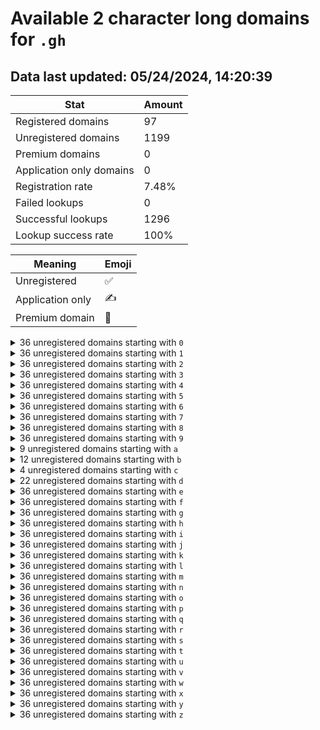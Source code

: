 # Available 2 character long domains for `.gh`

## Data last updated: 05/24/2024, 14:20:39

|Stat|Amount|
|--|--|
|Registered domains|97|
|Unregistered domains|1199|
|Premium domains|0|
|Application only domains|0|
|Registration rate|7.48%|
|Failed lookups|0|
|Successful lookups|1296|
|Lookup success rate|100%|


|Meaning|Emoji|
|--|--|
|Unregistered|:white_check_mark:|
|Application only|:writing_hand:|
|Premium domain|:gem:|

<details>
<summary>36 unregistered domains starting with <bold><code>0</code></bold></summary>

|Type|Domain|
|--|--|
|:white_check_mark:|`00.gh`|
|:white_check_mark:|`01.gh`|
|:white_check_mark:|`02.gh`|
|:white_check_mark:|`03.gh`|
|:white_check_mark:|`04.gh`|
|:white_check_mark:|`05.gh`|
|:white_check_mark:|`06.gh`|
|:white_check_mark:|`07.gh`|
|:white_check_mark:|`08.gh`|
|:white_check_mark:|`09.gh`|
|:white_check_mark:|`0a.gh`|
|:white_check_mark:|`0b.gh`|
|:white_check_mark:|`0c.gh`|
|:white_check_mark:|`0d.gh`|
|:white_check_mark:|`0e.gh`|
|:white_check_mark:|`0f.gh`|
|:white_check_mark:|`0g.gh`|
|:white_check_mark:|`0h.gh`|
|:white_check_mark:|`0i.gh`|
|:white_check_mark:|`0j.gh`|
|:white_check_mark:|`0k.gh`|
|:white_check_mark:|`0l.gh`|
|:white_check_mark:|`0m.gh`|
|:white_check_mark:|`0n.gh`|
|:white_check_mark:|`0o.gh`|
|:white_check_mark:|`0p.gh`|
|:white_check_mark:|`0q.gh`|
|:white_check_mark:|`0r.gh`|
|:white_check_mark:|`0s.gh`|
|:white_check_mark:|`0t.gh`|
|:white_check_mark:|`0u.gh`|
|:white_check_mark:|`0v.gh`|
|:white_check_mark:|`0w.gh`|
|:white_check_mark:|`0x.gh`|
|:white_check_mark:|`0y.gh`|
|:white_check_mark:|`0z.gh`|
</details>
<details>
<summary>36 unregistered domains starting with <bold><code>1</code></bold></summary>

|Type|Domain|
|--|--|
|:white_check_mark:|`10.gh`|
|:white_check_mark:|`11.gh`|
|:white_check_mark:|`12.gh`|
|:white_check_mark:|`13.gh`|
|:white_check_mark:|`14.gh`|
|:white_check_mark:|`15.gh`|
|:white_check_mark:|`16.gh`|
|:white_check_mark:|`17.gh`|
|:white_check_mark:|`18.gh`|
|:white_check_mark:|`19.gh`|
|:white_check_mark:|`1a.gh`|
|:white_check_mark:|`1b.gh`|
|:white_check_mark:|`1c.gh`|
|:white_check_mark:|`1d.gh`|
|:white_check_mark:|`1e.gh`|
|:white_check_mark:|`1f.gh`|
|:white_check_mark:|`1g.gh`|
|:white_check_mark:|`1h.gh`|
|:white_check_mark:|`1i.gh`|
|:white_check_mark:|`1j.gh`|
|:white_check_mark:|`1k.gh`|
|:white_check_mark:|`1l.gh`|
|:white_check_mark:|`1m.gh`|
|:white_check_mark:|`1n.gh`|
|:white_check_mark:|`1o.gh`|
|:white_check_mark:|`1p.gh`|
|:white_check_mark:|`1q.gh`|
|:white_check_mark:|`1r.gh`|
|:white_check_mark:|`1s.gh`|
|:white_check_mark:|`1t.gh`|
|:white_check_mark:|`1u.gh`|
|:white_check_mark:|`1v.gh`|
|:white_check_mark:|`1w.gh`|
|:white_check_mark:|`1x.gh`|
|:white_check_mark:|`1y.gh`|
|:white_check_mark:|`1z.gh`|
</details>
<details>
<summary>36 unregistered domains starting with <bold><code>2</code></bold></summary>

|Type|Domain|
|--|--|
|:white_check_mark:|`20.gh`|
|:white_check_mark:|`21.gh`|
|:white_check_mark:|`22.gh`|
|:white_check_mark:|`23.gh`|
|:white_check_mark:|`24.gh`|
|:white_check_mark:|`25.gh`|
|:white_check_mark:|`26.gh`|
|:white_check_mark:|`27.gh`|
|:white_check_mark:|`28.gh`|
|:white_check_mark:|`29.gh`|
|:white_check_mark:|`2a.gh`|
|:white_check_mark:|`2b.gh`|
|:white_check_mark:|`2c.gh`|
|:white_check_mark:|`2d.gh`|
|:white_check_mark:|`2e.gh`|
|:white_check_mark:|`2f.gh`|
|:white_check_mark:|`2g.gh`|
|:white_check_mark:|`2h.gh`|
|:white_check_mark:|`2i.gh`|
|:white_check_mark:|`2j.gh`|
|:white_check_mark:|`2k.gh`|
|:white_check_mark:|`2l.gh`|
|:white_check_mark:|`2m.gh`|
|:white_check_mark:|`2n.gh`|
|:white_check_mark:|`2o.gh`|
|:white_check_mark:|`2p.gh`|
|:white_check_mark:|`2q.gh`|
|:white_check_mark:|`2r.gh`|
|:white_check_mark:|`2s.gh`|
|:white_check_mark:|`2t.gh`|
|:white_check_mark:|`2u.gh`|
|:white_check_mark:|`2v.gh`|
|:white_check_mark:|`2w.gh`|
|:white_check_mark:|`2x.gh`|
|:white_check_mark:|`2y.gh`|
|:white_check_mark:|`2z.gh`|
</details>
<details>
<summary>36 unregistered domains starting with <bold><code>3</code></bold></summary>

|Type|Domain|
|--|--|
|:white_check_mark:|`30.gh`|
|:white_check_mark:|`31.gh`|
|:white_check_mark:|`32.gh`|
|:white_check_mark:|`33.gh`|
|:white_check_mark:|`34.gh`|
|:white_check_mark:|`35.gh`|
|:white_check_mark:|`36.gh`|
|:white_check_mark:|`37.gh`|
|:white_check_mark:|`38.gh`|
|:white_check_mark:|`39.gh`|
|:white_check_mark:|`3a.gh`|
|:white_check_mark:|`3b.gh`|
|:white_check_mark:|`3c.gh`|
|:white_check_mark:|`3d.gh`|
|:white_check_mark:|`3e.gh`|
|:white_check_mark:|`3f.gh`|
|:white_check_mark:|`3g.gh`|
|:white_check_mark:|`3h.gh`|
|:white_check_mark:|`3i.gh`|
|:white_check_mark:|`3j.gh`|
|:white_check_mark:|`3k.gh`|
|:white_check_mark:|`3l.gh`|
|:white_check_mark:|`3m.gh`|
|:white_check_mark:|`3n.gh`|
|:white_check_mark:|`3o.gh`|
|:white_check_mark:|`3p.gh`|
|:white_check_mark:|`3q.gh`|
|:white_check_mark:|`3r.gh`|
|:white_check_mark:|`3s.gh`|
|:white_check_mark:|`3t.gh`|
|:white_check_mark:|`3u.gh`|
|:white_check_mark:|`3v.gh`|
|:white_check_mark:|`3w.gh`|
|:white_check_mark:|`3x.gh`|
|:white_check_mark:|`3y.gh`|
|:white_check_mark:|`3z.gh`|
</details>
<details>
<summary>36 unregistered domains starting with <bold><code>4</code></bold></summary>

|Type|Domain|
|--|--|
|:white_check_mark:|`40.gh`|
|:white_check_mark:|`41.gh`|
|:white_check_mark:|`42.gh`|
|:white_check_mark:|`43.gh`|
|:white_check_mark:|`44.gh`|
|:white_check_mark:|`45.gh`|
|:white_check_mark:|`46.gh`|
|:white_check_mark:|`47.gh`|
|:white_check_mark:|`48.gh`|
|:white_check_mark:|`49.gh`|
|:white_check_mark:|`4a.gh`|
|:white_check_mark:|`4b.gh`|
|:white_check_mark:|`4c.gh`|
|:white_check_mark:|`4d.gh`|
|:white_check_mark:|`4e.gh`|
|:white_check_mark:|`4f.gh`|
|:white_check_mark:|`4g.gh`|
|:white_check_mark:|`4h.gh`|
|:white_check_mark:|`4i.gh`|
|:white_check_mark:|`4j.gh`|
|:white_check_mark:|`4k.gh`|
|:white_check_mark:|`4l.gh`|
|:white_check_mark:|`4m.gh`|
|:white_check_mark:|`4n.gh`|
|:white_check_mark:|`4o.gh`|
|:white_check_mark:|`4p.gh`|
|:white_check_mark:|`4q.gh`|
|:white_check_mark:|`4r.gh`|
|:white_check_mark:|`4s.gh`|
|:white_check_mark:|`4t.gh`|
|:white_check_mark:|`4u.gh`|
|:white_check_mark:|`4v.gh`|
|:white_check_mark:|`4w.gh`|
|:white_check_mark:|`4x.gh`|
|:white_check_mark:|`4y.gh`|
|:white_check_mark:|`4z.gh`|
</details>
<details>
<summary>36 unregistered domains starting with <bold><code>5</code></bold></summary>

|Type|Domain|
|--|--|
|:white_check_mark:|`50.gh`|
|:white_check_mark:|`51.gh`|
|:white_check_mark:|`52.gh`|
|:white_check_mark:|`53.gh`|
|:white_check_mark:|`54.gh`|
|:white_check_mark:|`55.gh`|
|:white_check_mark:|`56.gh`|
|:white_check_mark:|`57.gh`|
|:white_check_mark:|`58.gh`|
|:white_check_mark:|`59.gh`|
|:white_check_mark:|`5a.gh`|
|:white_check_mark:|`5b.gh`|
|:white_check_mark:|`5c.gh`|
|:white_check_mark:|`5d.gh`|
|:white_check_mark:|`5e.gh`|
|:white_check_mark:|`5f.gh`|
|:white_check_mark:|`5g.gh`|
|:white_check_mark:|`5h.gh`|
|:white_check_mark:|`5i.gh`|
|:white_check_mark:|`5j.gh`|
|:white_check_mark:|`5k.gh`|
|:white_check_mark:|`5l.gh`|
|:white_check_mark:|`5m.gh`|
|:white_check_mark:|`5n.gh`|
|:white_check_mark:|`5o.gh`|
|:white_check_mark:|`5p.gh`|
|:white_check_mark:|`5q.gh`|
|:white_check_mark:|`5r.gh`|
|:white_check_mark:|`5s.gh`|
|:white_check_mark:|`5t.gh`|
|:white_check_mark:|`5u.gh`|
|:white_check_mark:|`5v.gh`|
|:white_check_mark:|`5w.gh`|
|:white_check_mark:|`5x.gh`|
|:white_check_mark:|`5y.gh`|
|:white_check_mark:|`5z.gh`|
</details>
<details>
<summary>36 unregistered domains starting with <bold><code>6</code></bold></summary>

|Type|Domain|
|--|--|
|:white_check_mark:|`60.gh`|
|:white_check_mark:|`61.gh`|
|:white_check_mark:|`62.gh`|
|:white_check_mark:|`63.gh`|
|:white_check_mark:|`64.gh`|
|:white_check_mark:|`65.gh`|
|:white_check_mark:|`66.gh`|
|:white_check_mark:|`67.gh`|
|:white_check_mark:|`68.gh`|
|:white_check_mark:|`69.gh`|
|:white_check_mark:|`6a.gh`|
|:white_check_mark:|`6b.gh`|
|:white_check_mark:|`6c.gh`|
|:white_check_mark:|`6d.gh`|
|:white_check_mark:|`6e.gh`|
|:white_check_mark:|`6f.gh`|
|:white_check_mark:|`6g.gh`|
|:white_check_mark:|`6h.gh`|
|:white_check_mark:|`6i.gh`|
|:white_check_mark:|`6j.gh`|
|:white_check_mark:|`6k.gh`|
|:white_check_mark:|`6l.gh`|
|:white_check_mark:|`6m.gh`|
|:white_check_mark:|`6n.gh`|
|:white_check_mark:|`6o.gh`|
|:white_check_mark:|`6p.gh`|
|:white_check_mark:|`6q.gh`|
|:white_check_mark:|`6r.gh`|
|:white_check_mark:|`6s.gh`|
|:white_check_mark:|`6t.gh`|
|:white_check_mark:|`6u.gh`|
|:white_check_mark:|`6v.gh`|
|:white_check_mark:|`6w.gh`|
|:white_check_mark:|`6x.gh`|
|:white_check_mark:|`6y.gh`|
|:white_check_mark:|`6z.gh`|
</details>
<details>
<summary>36 unregistered domains starting with <bold><code>7</code></bold></summary>

|Type|Domain|
|--|--|
|:white_check_mark:|`70.gh`|
|:white_check_mark:|`71.gh`|
|:white_check_mark:|`72.gh`|
|:white_check_mark:|`73.gh`|
|:white_check_mark:|`74.gh`|
|:white_check_mark:|`75.gh`|
|:white_check_mark:|`76.gh`|
|:white_check_mark:|`77.gh`|
|:white_check_mark:|`78.gh`|
|:white_check_mark:|`79.gh`|
|:white_check_mark:|`7a.gh`|
|:white_check_mark:|`7b.gh`|
|:white_check_mark:|`7c.gh`|
|:white_check_mark:|`7d.gh`|
|:white_check_mark:|`7e.gh`|
|:white_check_mark:|`7f.gh`|
|:white_check_mark:|`7g.gh`|
|:white_check_mark:|`7h.gh`|
|:white_check_mark:|`7i.gh`|
|:white_check_mark:|`7j.gh`|
|:white_check_mark:|`7k.gh`|
|:white_check_mark:|`7l.gh`|
|:white_check_mark:|`7m.gh`|
|:white_check_mark:|`7n.gh`|
|:white_check_mark:|`7o.gh`|
|:white_check_mark:|`7p.gh`|
|:white_check_mark:|`7q.gh`|
|:white_check_mark:|`7r.gh`|
|:white_check_mark:|`7s.gh`|
|:white_check_mark:|`7t.gh`|
|:white_check_mark:|`7u.gh`|
|:white_check_mark:|`7v.gh`|
|:white_check_mark:|`7w.gh`|
|:white_check_mark:|`7x.gh`|
|:white_check_mark:|`7y.gh`|
|:white_check_mark:|`7z.gh`|
</details>
<details>
<summary>36 unregistered domains starting with <bold><code>8</code></bold></summary>

|Type|Domain|
|--|--|
|:white_check_mark:|`80.gh`|
|:white_check_mark:|`81.gh`|
|:white_check_mark:|`82.gh`|
|:white_check_mark:|`83.gh`|
|:white_check_mark:|`84.gh`|
|:white_check_mark:|`85.gh`|
|:white_check_mark:|`86.gh`|
|:white_check_mark:|`87.gh`|
|:white_check_mark:|`88.gh`|
|:white_check_mark:|`89.gh`|
|:white_check_mark:|`8a.gh`|
|:white_check_mark:|`8b.gh`|
|:white_check_mark:|`8c.gh`|
|:white_check_mark:|`8d.gh`|
|:white_check_mark:|`8e.gh`|
|:white_check_mark:|`8f.gh`|
|:white_check_mark:|`8g.gh`|
|:white_check_mark:|`8h.gh`|
|:white_check_mark:|`8i.gh`|
|:white_check_mark:|`8j.gh`|
|:white_check_mark:|`8k.gh`|
|:white_check_mark:|`8l.gh`|
|:white_check_mark:|`8m.gh`|
|:white_check_mark:|`8n.gh`|
|:white_check_mark:|`8o.gh`|
|:white_check_mark:|`8p.gh`|
|:white_check_mark:|`8q.gh`|
|:white_check_mark:|`8r.gh`|
|:white_check_mark:|`8s.gh`|
|:white_check_mark:|`8t.gh`|
|:white_check_mark:|`8u.gh`|
|:white_check_mark:|`8v.gh`|
|:white_check_mark:|`8w.gh`|
|:white_check_mark:|`8x.gh`|
|:white_check_mark:|`8y.gh`|
|:white_check_mark:|`8z.gh`|
</details>
<details>
<summary>36 unregistered domains starting with <bold><code>9</code></bold></summary>

|Type|Domain|
|--|--|
|:white_check_mark:|`90.gh`|
|:white_check_mark:|`91.gh`|
|:white_check_mark:|`92.gh`|
|:white_check_mark:|`93.gh`|
|:white_check_mark:|`94.gh`|
|:white_check_mark:|`95.gh`|
|:white_check_mark:|`96.gh`|
|:white_check_mark:|`97.gh`|
|:white_check_mark:|`98.gh`|
|:white_check_mark:|`99.gh`|
|:white_check_mark:|`9a.gh`|
|:white_check_mark:|`9b.gh`|
|:white_check_mark:|`9c.gh`|
|:white_check_mark:|`9d.gh`|
|:white_check_mark:|`9e.gh`|
|:white_check_mark:|`9f.gh`|
|:white_check_mark:|`9g.gh`|
|:white_check_mark:|`9h.gh`|
|:white_check_mark:|`9i.gh`|
|:white_check_mark:|`9j.gh`|
|:white_check_mark:|`9k.gh`|
|:white_check_mark:|`9l.gh`|
|:white_check_mark:|`9m.gh`|
|:white_check_mark:|`9n.gh`|
|:white_check_mark:|`9o.gh`|
|:white_check_mark:|`9p.gh`|
|:white_check_mark:|`9q.gh`|
|:white_check_mark:|`9r.gh`|
|:white_check_mark:|`9s.gh`|
|:white_check_mark:|`9t.gh`|
|:white_check_mark:|`9u.gh`|
|:white_check_mark:|`9v.gh`|
|:white_check_mark:|`9w.gh`|
|:white_check_mark:|`9x.gh`|
|:white_check_mark:|`9y.gh`|
|:white_check_mark:|`9z.gh`|
</details>
<details>
<summary>9 unregistered domains starting with <bold><code>a</code></bold></summary>

|Type|Domain|
|--|--|
|:white_check_mark:|`a0.gh`|
|:white_check_mark:|`a1.gh`|
|:white_check_mark:|`a2.gh`|
|:white_check_mark:|`a5.gh`|
|:white_check_mark:|`ae.gh`|
|:white_check_mark:|`ah.gh`|
|:white_check_mark:|`ao.gh`|
|:white_check_mark:|`aq.gh`|
|:white_check_mark:|`ax.gh`|
</details>
<details>
<summary>12 unregistered domains starting with <bold><code>b</code></bold></summary>

|Type|Domain|
|--|--|
|:white_check_mark:|`b0.gh`|
|:white_check_mark:|`b1.gh`|
|:white_check_mark:|`b2.gh`|
|:white_check_mark:|`b5.gh`|
|:white_check_mark:|`ba.gh`|
|:white_check_mark:|`bg.gh`|
|:white_check_mark:|`bm.gh`|
|:white_check_mark:|`bp.gh`|
|:white_check_mark:|`bs.gh`|
|:white_check_mark:|`bw.gh`|
|:white_check_mark:|`bx.gh`|
|:white_check_mark:|`by.gh`|
</details>
<details>
<summary>4 unregistered domains starting with <bold><code>c</code></bold></summary>

|Type|Domain|
|--|--|
|:white_check_mark:|`ce.gh`|
|:white_check_mark:|`cj.gh`|
|:white_check_mark:|`cr.gh`|
|:white_check_mark:|`cy.gh`|
</details>
<details>
<summary>22 unregistered domains starting with <bold><code>d</code></bold></summary>

|Type|Domain|
|--|--|
|:white_check_mark:|`d0.gh`|
|:white_check_mark:|`d1.gh`|
|:white_check_mark:|`d2.gh`|
|:white_check_mark:|`d3.gh`|
|:white_check_mark:|`d4.gh`|
|:white_check_mark:|`d5.gh`|
|:white_check_mark:|`d6.gh`|
|:white_check_mark:|`d7.gh`|
|:white_check_mark:|`d8.gh`|
|:white_check_mark:|`d9.gh`|
|:white_check_mark:|`df.gh`|
|:white_check_mark:|`dg.gh`|
|:white_check_mark:|`dh.gh`|
|:white_check_mark:|`dj.gh`|
|:white_check_mark:|`dn.gh`|
|:white_check_mark:|`do.gh`|
|:white_check_mark:|`dt.gh`|
|:white_check_mark:|`dv.gh`|
|:white_check_mark:|`dw.gh`|
|:white_check_mark:|`dx.gh`|
|:white_check_mark:|`dy.gh`|
|:white_check_mark:|`dz.gh`|
</details>
<details>
<summary>36 unregistered domains starting with <bold><code>e</code></bold></summary>

|Type|Domain|
|--|--|
|:white_check_mark:|`e0.gh`|
|:white_check_mark:|`e1.gh`|
|:white_check_mark:|`e2.gh`|
|:white_check_mark:|`e3.gh`|
|:white_check_mark:|`e4.gh`|
|:white_check_mark:|`e5.gh`|
|:white_check_mark:|`e6.gh`|
|:white_check_mark:|`e7.gh`|
|:white_check_mark:|`e8.gh`|
|:white_check_mark:|`e9.gh`|
|:white_check_mark:|`ea.gh`|
|:white_check_mark:|`eb.gh`|
|:white_check_mark:|`ec.gh`|
|:white_check_mark:|`ed.gh`|
|:white_check_mark:|`ee.gh`|
|:white_check_mark:|`ef.gh`|
|:white_check_mark:|`eg.gh`|
|:white_check_mark:|`eh.gh`|
|:white_check_mark:|`ei.gh`|
|:white_check_mark:|`ej.gh`|
|:white_check_mark:|`ek.gh`|
|:white_check_mark:|`el.gh`|
|:white_check_mark:|`em.gh`|
|:white_check_mark:|`en.gh`|
|:white_check_mark:|`eo.gh`|
|:white_check_mark:|`ep.gh`|
|:white_check_mark:|`eq.gh`|
|:white_check_mark:|`er.gh`|
|:white_check_mark:|`es.gh`|
|:white_check_mark:|`et.gh`|
|:white_check_mark:|`eu.gh`|
|:white_check_mark:|`ev.gh`|
|:white_check_mark:|`ew.gh`|
|:white_check_mark:|`ex.gh`|
|:white_check_mark:|`ey.gh`|
|:white_check_mark:|`ez.gh`|
</details>
<details>
<summary>36 unregistered domains starting with <bold><code>f</code></bold></summary>

|Type|Domain|
|--|--|
|:white_check_mark:|`f0.gh`|
|:white_check_mark:|`f1.gh`|
|:white_check_mark:|`f2.gh`|
|:white_check_mark:|`f3.gh`|
|:white_check_mark:|`f4.gh`|
|:white_check_mark:|`f5.gh`|
|:white_check_mark:|`f6.gh`|
|:white_check_mark:|`f7.gh`|
|:white_check_mark:|`f8.gh`|
|:white_check_mark:|`f9.gh`|
|:white_check_mark:|`fa.gh`|
|:white_check_mark:|`fb.gh`|
|:white_check_mark:|`fc.gh`|
|:white_check_mark:|`fd.gh`|
|:white_check_mark:|`fe.gh`|
|:white_check_mark:|`ff.gh`|
|:white_check_mark:|`fg.gh`|
|:white_check_mark:|`fh.gh`|
|:white_check_mark:|`fi.gh`|
|:white_check_mark:|`fj.gh`|
|:white_check_mark:|`fk.gh`|
|:white_check_mark:|`fl.gh`|
|:white_check_mark:|`fm.gh`|
|:white_check_mark:|`fn.gh`|
|:white_check_mark:|`fo.gh`|
|:white_check_mark:|`fp.gh`|
|:white_check_mark:|`fq.gh`|
|:white_check_mark:|`fr.gh`|
|:white_check_mark:|`fs.gh`|
|:white_check_mark:|`ft.gh`|
|:white_check_mark:|`fu.gh`|
|:white_check_mark:|`fv.gh`|
|:white_check_mark:|`fw.gh`|
|:white_check_mark:|`fx.gh`|
|:white_check_mark:|`fy.gh`|
|:white_check_mark:|`fz.gh`|
</details>
<details>
<summary>36 unregistered domains starting with <bold><code>g</code></bold></summary>

|Type|Domain|
|--|--|
|:white_check_mark:|`g0.gh`|
|:white_check_mark:|`g1.gh`|
|:white_check_mark:|`g2.gh`|
|:white_check_mark:|`g3.gh`|
|:white_check_mark:|`g4.gh`|
|:white_check_mark:|`g5.gh`|
|:white_check_mark:|`g6.gh`|
|:white_check_mark:|`g7.gh`|
|:white_check_mark:|`g8.gh`|
|:white_check_mark:|`g9.gh`|
|:white_check_mark:|`ga.gh`|
|:white_check_mark:|`gb.gh`|
|:white_check_mark:|`gc.gh`|
|:white_check_mark:|`gd.gh`|
|:white_check_mark:|`ge.gh`|
|:white_check_mark:|`gf.gh`|
|:white_check_mark:|`gg.gh`|
|:white_check_mark:|`gh.gh`|
|:white_check_mark:|`gi.gh`|
|:white_check_mark:|`gj.gh`|
|:white_check_mark:|`gk.gh`|
|:white_check_mark:|`gl.gh`|
|:white_check_mark:|`gm.gh`|
|:white_check_mark:|`gn.gh`|
|:white_check_mark:|`go.gh`|
|:white_check_mark:|`gp.gh`|
|:white_check_mark:|`gq.gh`|
|:white_check_mark:|`gr.gh`|
|:white_check_mark:|`gs.gh`|
|:white_check_mark:|`gt.gh`|
|:white_check_mark:|`gu.gh`|
|:white_check_mark:|`gv.gh`|
|:white_check_mark:|`gw.gh`|
|:white_check_mark:|`gx.gh`|
|:white_check_mark:|`gy.gh`|
|:white_check_mark:|`gz.gh`|
</details>
<details>
<summary>36 unregistered domains starting with <bold><code>h</code></bold></summary>

|Type|Domain|
|--|--|
|:white_check_mark:|`h0.gh`|
|:white_check_mark:|`h1.gh`|
|:white_check_mark:|`h2.gh`|
|:white_check_mark:|`h3.gh`|
|:white_check_mark:|`h4.gh`|
|:white_check_mark:|`h5.gh`|
|:white_check_mark:|`h6.gh`|
|:white_check_mark:|`h7.gh`|
|:white_check_mark:|`h8.gh`|
|:white_check_mark:|`h9.gh`|
|:white_check_mark:|`ha.gh`|
|:white_check_mark:|`hb.gh`|
|:white_check_mark:|`hc.gh`|
|:white_check_mark:|`hd.gh`|
|:white_check_mark:|`he.gh`|
|:white_check_mark:|`hf.gh`|
|:white_check_mark:|`hg.gh`|
|:white_check_mark:|`hh.gh`|
|:white_check_mark:|`hi.gh`|
|:white_check_mark:|`hj.gh`|
|:white_check_mark:|`hk.gh`|
|:white_check_mark:|`hl.gh`|
|:white_check_mark:|`hm.gh`|
|:white_check_mark:|`hn.gh`|
|:white_check_mark:|`ho.gh`|
|:white_check_mark:|`hp.gh`|
|:white_check_mark:|`hq.gh`|
|:white_check_mark:|`hr.gh`|
|:white_check_mark:|`hs.gh`|
|:white_check_mark:|`ht.gh`|
|:white_check_mark:|`hu.gh`|
|:white_check_mark:|`hv.gh`|
|:white_check_mark:|`hw.gh`|
|:white_check_mark:|`hx.gh`|
|:white_check_mark:|`hy.gh`|
|:white_check_mark:|`hz.gh`|
</details>
<details>
<summary>36 unregistered domains starting with <bold><code>i</code></bold></summary>

|Type|Domain|
|--|--|
|:white_check_mark:|`i0.gh`|
|:white_check_mark:|`i1.gh`|
|:white_check_mark:|`i2.gh`|
|:white_check_mark:|`i3.gh`|
|:white_check_mark:|`i4.gh`|
|:white_check_mark:|`i5.gh`|
|:white_check_mark:|`i6.gh`|
|:white_check_mark:|`i7.gh`|
|:white_check_mark:|`i8.gh`|
|:white_check_mark:|`i9.gh`|
|:white_check_mark:|`ia.gh`|
|:white_check_mark:|`ib.gh`|
|:white_check_mark:|`ic.gh`|
|:white_check_mark:|`id.gh`|
|:white_check_mark:|`ie.gh`|
|:white_check_mark:|`if.gh`|
|:white_check_mark:|`ig.gh`|
|:white_check_mark:|`ih.gh`|
|:white_check_mark:|`ii.gh`|
|:white_check_mark:|`ij.gh`|
|:white_check_mark:|`ik.gh`|
|:white_check_mark:|`il.gh`|
|:white_check_mark:|`im.gh`|
|:white_check_mark:|`in.gh`|
|:white_check_mark:|`io.gh`|
|:white_check_mark:|`ip.gh`|
|:white_check_mark:|`iq.gh`|
|:white_check_mark:|`ir.gh`|
|:white_check_mark:|`is.gh`|
|:white_check_mark:|`it.gh`|
|:white_check_mark:|`iu.gh`|
|:white_check_mark:|`iv.gh`|
|:white_check_mark:|`iw.gh`|
|:white_check_mark:|`ix.gh`|
|:white_check_mark:|`iy.gh`|
|:white_check_mark:|`iz.gh`|
</details>
<details>
<summary>36 unregistered domains starting with <bold><code>j</code></bold></summary>

|Type|Domain|
|--|--|
|:white_check_mark:|`j0.gh`|
|:white_check_mark:|`j1.gh`|
|:white_check_mark:|`j2.gh`|
|:white_check_mark:|`j3.gh`|
|:white_check_mark:|`j4.gh`|
|:white_check_mark:|`j5.gh`|
|:white_check_mark:|`j6.gh`|
|:white_check_mark:|`j7.gh`|
|:white_check_mark:|`j8.gh`|
|:white_check_mark:|`j9.gh`|
|:white_check_mark:|`ja.gh`|
|:white_check_mark:|`jb.gh`|
|:white_check_mark:|`jc.gh`|
|:white_check_mark:|`jd.gh`|
|:white_check_mark:|`je.gh`|
|:white_check_mark:|`jf.gh`|
|:white_check_mark:|`jg.gh`|
|:white_check_mark:|`jh.gh`|
|:white_check_mark:|`ji.gh`|
|:white_check_mark:|`jj.gh`|
|:white_check_mark:|`jk.gh`|
|:white_check_mark:|`jl.gh`|
|:white_check_mark:|`jm.gh`|
|:white_check_mark:|`jn.gh`|
|:white_check_mark:|`jo.gh`|
|:white_check_mark:|`jp.gh`|
|:white_check_mark:|`jq.gh`|
|:white_check_mark:|`jr.gh`|
|:white_check_mark:|`js.gh`|
|:white_check_mark:|`jt.gh`|
|:white_check_mark:|`ju.gh`|
|:white_check_mark:|`jv.gh`|
|:white_check_mark:|`jw.gh`|
|:white_check_mark:|`jx.gh`|
|:white_check_mark:|`jy.gh`|
|:white_check_mark:|`jz.gh`|
</details>
<details>
<summary>36 unregistered domains starting with <bold><code>k</code></bold></summary>

|Type|Domain|
|--|--|
|:white_check_mark:|`k0.gh`|
|:white_check_mark:|`k1.gh`|
|:white_check_mark:|`k2.gh`|
|:white_check_mark:|`k3.gh`|
|:white_check_mark:|`k4.gh`|
|:white_check_mark:|`k5.gh`|
|:white_check_mark:|`k6.gh`|
|:white_check_mark:|`k7.gh`|
|:white_check_mark:|`k8.gh`|
|:white_check_mark:|`k9.gh`|
|:white_check_mark:|`ka.gh`|
|:white_check_mark:|`kb.gh`|
|:white_check_mark:|`kc.gh`|
|:white_check_mark:|`kd.gh`|
|:white_check_mark:|`ke.gh`|
|:white_check_mark:|`kf.gh`|
|:white_check_mark:|`kg.gh`|
|:white_check_mark:|`kh.gh`|
|:white_check_mark:|`ki.gh`|
|:white_check_mark:|`kj.gh`|
|:white_check_mark:|`kk.gh`|
|:white_check_mark:|`kl.gh`|
|:white_check_mark:|`km.gh`|
|:white_check_mark:|`kn.gh`|
|:white_check_mark:|`ko.gh`|
|:white_check_mark:|`kp.gh`|
|:white_check_mark:|`kq.gh`|
|:white_check_mark:|`kr.gh`|
|:white_check_mark:|`ks.gh`|
|:white_check_mark:|`kt.gh`|
|:white_check_mark:|`ku.gh`|
|:white_check_mark:|`kv.gh`|
|:white_check_mark:|`kw.gh`|
|:white_check_mark:|`kx.gh`|
|:white_check_mark:|`ky.gh`|
|:white_check_mark:|`kz.gh`|
</details>
<details>
<summary>36 unregistered domains starting with <bold><code>l</code></bold></summary>

|Type|Domain|
|--|--|
|:white_check_mark:|`l0.gh`|
|:white_check_mark:|`l1.gh`|
|:white_check_mark:|`l2.gh`|
|:white_check_mark:|`l3.gh`|
|:white_check_mark:|`l4.gh`|
|:white_check_mark:|`l5.gh`|
|:white_check_mark:|`l6.gh`|
|:white_check_mark:|`l7.gh`|
|:white_check_mark:|`l8.gh`|
|:white_check_mark:|`l9.gh`|
|:white_check_mark:|`la.gh`|
|:white_check_mark:|`lb.gh`|
|:white_check_mark:|`lc.gh`|
|:white_check_mark:|`ld.gh`|
|:white_check_mark:|`le.gh`|
|:white_check_mark:|`lf.gh`|
|:white_check_mark:|`lg.gh`|
|:white_check_mark:|`lh.gh`|
|:white_check_mark:|`li.gh`|
|:white_check_mark:|`lj.gh`|
|:white_check_mark:|`lk.gh`|
|:white_check_mark:|`ll.gh`|
|:white_check_mark:|`lm.gh`|
|:white_check_mark:|`ln.gh`|
|:white_check_mark:|`lo.gh`|
|:white_check_mark:|`lp.gh`|
|:white_check_mark:|`lq.gh`|
|:white_check_mark:|`lr.gh`|
|:white_check_mark:|`ls.gh`|
|:white_check_mark:|`lt.gh`|
|:white_check_mark:|`lu.gh`|
|:white_check_mark:|`lv.gh`|
|:white_check_mark:|`lw.gh`|
|:white_check_mark:|`lx.gh`|
|:white_check_mark:|`ly.gh`|
|:white_check_mark:|`lz.gh`|
</details>
<details>
<summary>36 unregistered domains starting with <bold><code>m</code></bold></summary>

|Type|Domain|
|--|--|
|:white_check_mark:|`m0.gh`|
|:white_check_mark:|`m1.gh`|
|:white_check_mark:|`m2.gh`|
|:white_check_mark:|`m3.gh`|
|:white_check_mark:|`m4.gh`|
|:white_check_mark:|`m5.gh`|
|:white_check_mark:|`m6.gh`|
|:white_check_mark:|`m7.gh`|
|:white_check_mark:|`m8.gh`|
|:white_check_mark:|`m9.gh`|
|:white_check_mark:|`ma.gh`|
|:white_check_mark:|`mb.gh`|
|:white_check_mark:|`mc.gh`|
|:white_check_mark:|`md.gh`|
|:white_check_mark:|`me.gh`|
|:white_check_mark:|`mf.gh`|
|:white_check_mark:|`mg.gh`|
|:white_check_mark:|`mh.gh`|
|:white_check_mark:|`mi.gh`|
|:white_check_mark:|`mj.gh`|
|:white_check_mark:|`mk.gh`|
|:white_check_mark:|`ml.gh`|
|:white_check_mark:|`mm.gh`|
|:white_check_mark:|`mn.gh`|
|:white_check_mark:|`mo.gh`|
|:white_check_mark:|`mp.gh`|
|:white_check_mark:|`mq.gh`|
|:white_check_mark:|`mr.gh`|
|:white_check_mark:|`ms.gh`|
|:white_check_mark:|`mt.gh`|
|:white_check_mark:|`mu.gh`|
|:white_check_mark:|`mv.gh`|
|:white_check_mark:|`mw.gh`|
|:white_check_mark:|`mx.gh`|
|:white_check_mark:|`my.gh`|
|:white_check_mark:|`mz.gh`|
</details>
<details>
<summary>36 unregistered domains starting with <bold><code>n</code></bold></summary>

|Type|Domain|
|--|--|
|:white_check_mark:|`n0.gh`|
|:white_check_mark:|`n1.gh`|
|:white_check_mark:|`n2.gh`|
|:white_check_mark:|`n3.gh`|
|:white_check_mark:|`n4.gh`|
|:white_check_mark:|`n5.gh`|
|:white_check_mark:|`n6.gh`|
|:white_check_mark:|`n7.gh`|
|:white_check_mark:|`n8.gh`|
|:white_check_mark:|`n9.gh`|
|:white_check_mark:|`na.gh`|
|:white_check_mark:|`nb.gh`|
|:white_check_mark:|`nc.gh`|
|:white_check_mark:|`nd.gh`|
|:white_check_mark:|`ne.gh`|
|:white_check_mark:|`nf.gh`|
|:white_check_mark:|`ng.gh`|
|:white_check_mark:|`nh.gh`|
|:white_check_mark:|`ni.gh`|
|:white_check_mark:|`nj.gh`|
|:white_check_mark:|`nk.gh`|
|:white_check_mark:|`nl.gh`|
|:white_check_mark:|`nm.gh`|
|:white_check_mark:|`nn.gh`|
|:white_check_mark:|`no.gh`|
|:white_check_mark:|`np.gh`|
|:white_check_mark:|`nq.gh`|
|:white_check_mark:|`nr.gh`|
|:white_check_mark:|`ns.gh`|
|:white_check_mark:|`nt.gh`|
|:white_check_mark:|`nu.gh`|
|:white_check_mark:|`nv.gh`|
|:white_check_mark:|`nw.gh`|
|:white_check_mark:|`nx.gh`|
|:white_check_mark:|`ny.gh`|
|:white_check_mark:|`nz.gh`|
</details>
<details>
<summary>36 unregistered domains starting with <bold><code>o</code></bold></summary>

|Type|Domain|
|--|--|
|:white_check_mark:|`o0.gh`|
|:white_check_mark:|`o1.gh`|
|:white_check_mark:|`o2.gh`|
|:white_check_mark:|`o3.gh`|
|:white_check_mark:|`o4.gh`|
|:white_check_mark:|`o5.gh`|
|:white_check_mark:|`o6.gh`|
|:white_check_mark:|`o7.gh`|
|:white_check_mark:|`o8.gh`|
|:white_check_mark:|`o9.gh`|
|:white_check_mark:|`oa.gh`|
|:white_check_mark:|`ob.gh`|
|:white_check_mark:|`oc.gh`|
|:white_check_mark:|`od.gh`|
|:white_check_mark:|`oe.gh`|
|:white_check_mark:|`of.gh`|
|:white_check_mark:|`og.gh`|
|:white_check_mark:|`oh.gh`|
|:white_check_mark:|`oi.gh`|
|:white_check_mark:|`oj.gh`|
|:white_check_mark:|`ok.gh`|
|:white_check_mark:|`ol.gh`|
|:white_check_mark:|`om.gh`|
|:white_check_mark:|`on.gh`|
|:white_check_mark:|`oo.gh`|
|:white_check_mark:|`op.gh`|
|:white_check_mark:|`oq.gh`|
|:white_check_mark:|`or.gh`|
|:white_check_mark:|`os.gh`|
|:white_check_mark:|`ot.gh`|
|:white_check_mark:|`ou.gh`|
|:white_check_mark:|`ov.gh`|
|:white_check_mark:|`ow.gh`|
|:white_check_mark:|`ox.gh`|
|:white_check_mark:|`oy.gh`|
|:white_check_mark:|`oz.gh`|
</details>
<details>
<summary>36 unregistered domains starting with <bold><code>p</code></bold></summary>

|Type|Domain|
|--|--|
|:white_check_mark:|`p0.gh`|
|:white_check_mark:|`p1.gh`|
|:white_check_mark:|`p2.gh`|
|:white_check_mark:|`p3.gh`|
|:white_check_mark:|`p4.gh`|
|:white_check_mark:|`p5.gh`|
|:white_check_mark:|`p6.gh`|
|:white_check_mark:|`p7.gh`|
|:white_check_mark:|`p8.gh`|
|:white_check_mark:|`p9.gh`|
|:white_check_mark:|`pa.gh`|
|:white_check_mark:|`pb.gh`|
|:white_check_mark:|`pc.gh`|
|:white_check_mark:|`pd.gh`|
|:white_check_mark:|`pe.gh`|
|:white_check_mark:|`pf.gh`|
|:white_check_mark:|`pg.gh`|
|:white_check_mark:|`ph.gh`|
|:white_check_mark:|`pi.gh`|
|:white_check_mark:|`pj.gh`|
|:white_check_mark:|`pk.gh`|
|:white_check_mark:|`pl.gh`|
|:white_check_mark:|`pm.gh`|
|:white_check_mark:|`pn.gh`|
|:white_check_mark:|`po.gh`|
|:white_check_mark:|`pp.gh`|
|:white_check_mark:|`pq.gh`|
|:white_check_mark:|`pr.gh`|
|:white_check_mark:|`ps.gh`|
|:white_check_mark:|`pt.gh`|
|:white_check_mark:|`pu.gh`|
|:white_check_mark:|`pv.gh`|
|:white_check_mark:|`pw.gh`|
|:white_check_mark:|`px.gh`|
|:white_check_mark:|`py.gh`|
|:white_check_mark:|`pz.gh`|
</details>
<details>
<summary>36 unregistered domains starting with <bold><code>q</code></bold></summary>

|Type|Domain|
|--|--|
|:white_check_mark:|`q0.gh`|
|:white_check_mark:|`q1.gh`|
|:white_check_mark:|`q2.gh`|
|:white_check_mark:|`q3.gh`|
|:white_check_mark:|`q4.gh`|
|:white_check_mark:|`q5.gh`|
|:white_check_mark:|`q6.gh`|
|:white_check_mark:|`q7.gh`|
|:white_check_mark:|`q8.gh`|
|:white_check_mark:|`q9.gh`|
|:white_check_mark:|`qa.gh`|
|:white_check_mark:|`qb.gh`|
|:white_check_mark:|`qc.gh`|
|:white_check_mark:|`qd.gh`|
|:white_check_mark:|`qe.gh`|
|:white_check_mark:|`qf.gh`|
|:white_check_mark:|`qg.gh`|
|:white_check_mark:|`qh.gh`|
|:white_check_mark:|`qi.gh`|
|:white_check_mark:|`qj.gh`|
|:white_check_mark:|`qk.gh`|
|:white_check_mark:|`ql.gh`|
|:white_check_mark:|`qm.gh`|
|:white_check_mark:|`qn.gh`|
|:white_check_mark:|`qo.gh`|
|:white_check_mark:|`qp.gh`|
|:white_check_mark:|`qq.gh`|
|:white_check_mark:|`qr.gh`|
|:white_check_mark:|`qs.gh`|
|:white_check_mark:|`qt.gh`|
|:white_check_mark:|`qu.gh`|
|:white_check_mark:|`qv.gh`|
|:white_check_mark:|`qw.gh`|
|:white_check_mark:|`qx.gh`|
|:white_check_mark:|`qy.gh`|
|:white_check_mark:|`qz.gh`|
</details>
<details>
<summary>36 unregistered domains starting with <bold><code>r</code></bold></summary>

|Type|Domain|
|--|--|
|:white_check_mark:|`r0.gh`|
|:white_check_mark:|`r1.gh`|
|:white_check_mark:|`r2.gh`|
|:white_check_mark:|`r3.gh`|
|:white_check_mark:|`r4.gh`|
|:white_check_mark:|`r5.gh`|
|:white_check_mark:|`r6.gh`|
|:white_check_mark:|`r7.gh`|
|:white_check_mark:|`r8.gh`|
|:white_check_mark:|`r9.gh`|
|:white_check_mark:|`ra.gh`|
|:white_check_mark:|`rb.gh`|
|:white_check_mark:|`rc.gh`|
|:white_check_mark:|`rd.gh`|
|:white_check_mark:|`re.gh`|
|:white_check_mark:|`rf.gh`|
|:white_check_mark:|`rg.gh`|
|:white_check_mark:|`rh.gh`|
|:white_check_mark:|`ri.gh`|
|:white_check_mark:|`rj.gh`|
|:white_check_mark:|`rk.gh`|
|:white_check_mark:|`rl.gh`|
|:white_check_mark:|`rm.gh`|
|:white_check_mark:|`rn.gh`|
|:white_check_mark:|`ro.gh`|
|:white_check_mark:|`rp.gh`|
|:white_check_mark:|`rq.gh`|
|:white_check_mark:|`rr.gh`|
|:white_check_mark:|`rs.gh`|
|:white_check_mark:|`rt.gh`|
|:white_check_mark:|`ru.gh`|
|:white_check_mark:|`rv.gh`|
|:white_check_mark:|`rw.gh`|
|:white_check_mark:|`rx.gh`|
|:white_check_mark:|`ry.gh`|
|:white_check_mark:|`rz.gh`|
</details>
<details>
<summary>36 unregistered domains starting with <bold><code>s</code></bold></summary>

|Type|Domain|
|--|--|
|:white_check_mark:|`s0.gh`|
|:white_check_mark:|`s1.gh`|
|:white_check_mark:|`s2.gh`|
|:white_check_mark:|`s3.gh`|
|:white_check_mark:|`s4.gh`|
|:white_check_mark:|`s5.gh`|
|:white_check_mark:|`s6.gh`|
|:white_check_mark:|`s7.gh`|
|:white_check_mark:|`s8.gh`|
|:white_check_mark:|`s9.gh`|
|:white_check_mark:|`sa.gh`|
|:white_check_mark:|`sb.gh`|
|:white_check_mark:|`sc.gh`|
|:white_check_mark:|`sd.gh`|
|:white_check_mark:|`se.gh`|
|:white_check_mark:|`sf.gh`|
|:white_check_mark:|`sg.gh`|
|:white_check_mark:|`sh.gh`|
|:white_check_mark:|`si.gh`|
|:white_check_mark:|`sj.gh`|
|:white_check_mark:|`sk.gh`|
|:white_check_mark:|`sl.gh`|
|:white_check_mark:|`sm.gh`|
|:white_check_mark:|`sn.gh`|
|:white_check_mark:|`so.gh`|
|:white_check_mark:|`sp.gh`|
|:white_check_mark:|`sq.gh`|
|:white_check_mark:|`sr.gh`|
|:white_check_mark:|`ss.gh`|
|:white_check_mark:|`st.gh`|
|:white_check_mark:|`su.gh`|
|:white_check_mark:|`sv.gh`|
|:white_check_mark:|`sw.gh`|
|:white_check_mark:|`sx.gh`|
|:white_check_mark:|`sy.gh`|
|:white_check_mark:|`sz.gh`|
</details>
<details>
<summary>36 unregistered domains starting with <bold><code>t</code></bold></summary>

|Type|Domain|
|--|--|
|:white_check_mark:|`t0.gh`|
|:white_check_mark:|`t1.gh`|
|:white_check_mark:|`t2.gh`|
|:white_check_mark:|`t3.gh`|
|:white_check_mark:|`t4.gh`|
|:white_check_mark:|`t5.gh`|
|:white_check_mark:|`t6.gh`|
|:white_check_mark:|`t7.gh`|
|:white_check_mark:|`t8.gh`|
|:white_check_mark:|`t9.gh`|
|:white_check_mark:|`ta.gh`|
|:white_check_mark:|`tb.gh`|
|:white_check_mark:|`tc.gh`|
|:white_check_mark:|`td.gh`|
|:white_check_mark:|`te.gh`|
|:white_check_mark:|`tf.gh`|
|:white_check_mark:|`tg.gh`|
|:white_check_mark:|`th.gh`|
|:white_check_mark:|`ti.gh`|
|:white_check_mark:|`tj.gh`|
|:white_check_mark:|`tk.gh`|
|:white_check_mark:|`tl.gh`|
|:white_check_mark:|`tm.gh`|
|:white_check_mark:|`tn.gh`|
|:white_check_mark:|`to.gh`|
|:white_check_mark:|`tp.gh`|
|:white_check_mark:|`tq.gh`|
|:white_check_mark:|`tr.gh`|
|:white_check_mark:|`ts.gh`|
|:white_check_mark:|`tt.gh`|
|:white_check_mark:|`tu.gh`|
|:white_check_mark:|`tv.gh`|
|:white_check_mark:|`tw.gh`|
|:white_check_mark:|`tx.gh`|
|:white_check_mark:|`ty.gh`|
|:white_check_mark:|`tz.gh`|
</details>
<details>
<summary>36 unregistered domains starting with <bold><code>u</code></bold></summary>

|Type|Domain|
|--|--|
|:white_check_mark:|`u0.gh`|
|:white_check_mark:|`u1.gh`|
|:white_check_mark:|`u2.gh`|
|:white_check_mark:|`u3.gh`|
|:white_check_mark:|`u4.gh`|
|:white_check_mark:|`u5.gh`|
|:white_check_mark:|`u6.gh`|
|:white_check_mark:|`u7.gh`|
|:white_check_mark:|`u8.gh`|
|:white_check_mark:|`u9.gh`|
|:white_check_mark:|`ua.gh`|
|:white_check_mark:|`ub.gh`|
|:white_check_mark:|`uc.gh`|
|:white_check_mark:|`ud.gh`|
|:white_check_mark:|`ue.gh`|
|:white_check_mark:|`uf.gh`|
|:white_check_mark:|`ug.gh`|
|:white_check_mark:|`uh.gh`|
|:white_check_mark:|`ui.gh`|
|:white_check_mark:|`uj.gh`|
|:white_check_mark:|`uk.gh`|
|:white_check_mark:|`ul.gh`|
|:white_check_mark:|`um.gh`|
|:white_check_mark:|`un.gh`|
|:white_check_mark:|`uo.gh`|
|:white_check_mark:|`up.gh`|
|:white_check_mark:|`uq.gh`|
|:white_check_mark:|`ur.gh`|
|:white_check_mark:|`us.gh`|
|:white_check_mark:|`ut.gh`|
|:white_check_mark:|`uu.gh`|
|:white_check_mark:|`uv.gh`|
|:white_check_mark:|`uw.gh`|
|:white_check_mark:|`ux.gh`|
|:white_check_mark:|`uy.gh`|
|:white_check_mark:|`uz.gh`|
</details>
<details>
<summary>36 unregistered domains starting with <bold><code>v</code></bold></summary>

|Type|Domain|
|--|--|
|:white_check_mark:|`v0.gh`|
|:white_check_mark:|`v1.gh`|
|:white_check_mark:|`v2.gh`|
|:white_check_mark:|`v3.gh`|
|:white_check_mark:|`v4.gh`|
|:white_check_mark:|`v5.gh`|
|:white_check_mark:|`v6.gh`|
|:white_check_mark:|`v7.gh`|
|:white_check_mark:|`v8.gh`|
|:white_check_mark:|`v9.gh`|
|:white_check_mark:|`va.gh`|
|:white_check_mark:|`vb.gh`|
|:white_check_mark:|`vc.gh`|
|:white_check_mark:|`vd.gh`|
|:white_check_mark:|`ve.gh`|
|:white_check_mark:|`vf.gh`|
|:white_check_mark:|`vg.gh`|
|:white_check_mark:|`vh.gh`|
|:white_check_mark:|`vi.gh`|
|:white_check_mark:|`vj.gh`|
|:white_check_mark:|`vk.gh`|
|:white_check_mark:|`vl.gh`|
|:white_check_mark:|`vm.gh`|
|:white_check_mark:|`vn.gh`|
|:white_check_mark:|`vo.gh`|
|:white_check_mark:|`vp.gh`|
|:white_check_mark:|`vq.gh`|
|:white_check_mark:|`vr.gh`|
|:white_check_mark:|`vs.gh`|
|:white_check_mark:|`vt.gh`|
|:white_check_mark:|`vu.gh`|
|:white_check_mark:|`vv.gh`|
|:white_check_mark:|`vw.gh`|
|:white_check_mark:|`vx.gh`|
|:white_check_mark:|`vy.gh`|
|:white_check_mark:|`vz.gh`|
</details>
<details>
<summary>36 unregistered domains starting with <bold><code>w</code></bold></summary>

|Type|Domain|
|--|--|
|:white_check_mark:|`w0.gh`|
|:white_check_mark:|`w1.gh`|
|:white_check_mark:|`w2.gh`|
|:white_check_mark:|`w3.gh`|
|:white_check_mark:|`w4.gh`|
|:white_check_mark:|`w5.gh`|
|:white_check_mark:|`w6.gh`|
|:white_check_mark:|`w7.gh`|
|:white_check_mark:|`w8.gh`|
|:white_check_mark:|`w9.gh`|
|:white_check_mark:|`wa.gh`|
|:white_check_mark:|`wb.gh`|
|:white_check_mark:|`wc.gh`|
|:white_check_mark:|`wd.gh`|
|:white_check_mark:|`we.gh`|
|:white_check_mark:|`wf.gh`|
|:white_check_mark:|`wg.gh`|
|:white_check_mark:|`wh.gh`|
|:white_check_mark:|`wi.gh`|
|:white_check_mark:|`wj.gh`|
|:white_check_mark:|`wk.gh`|
|:white_check_mark:|`wl.gh`|
|:white_check_mark:|`wm.gh`|
|:white_check_mark:|`wn.gh`|
|:white_check_mark:|`wo.gh`|
|:white_check_mark:|`wp.gh`|
|:white_check_mark:|`wq.gh`|
|:white_check_mark:|`wr.gh`|
|:white_check_mark:|`ws.gh`|
|:white_check_mark:|`wt.gh`|
|:white_check_mark:|`wu.gh`|
|:white_check_mark:|`wv.gh`|
|:white_check_mark:|`ww.gh`|
|:white_check_mark:|`wx.gh`|
|:white_check_mark:|`wy.gh`|
|:white_check_mark:|`wz.gh`|
</details>
<details>
<summary>36 unregistered domains starting with <bold><code>x</code></bold></summary>

|Type|Domain|
|--|--|
|:white_check_mark:|`x0.gh`|
|:white_check_mark:|`x1.gh`|
|:white_check_mark:|`x2.gh`|
|:white_check_mark:|`x3.gh`|
|:white_check_mark:|`x4.gh`|
|:white_check_mark:|`x5.gh`|
|:white_check_mark:|`x6.gh`|
|:white_check_mark:|`x7.gh`|
|:white_check_mark:|`x8.gh`|
|:white_check_mark:|`x9.gh`|
|:white_check_mark:|`xa.gh`|
|:white_check_mark:|`xb.gh`|
|:white_check_mark:|`xc.gh`|
|:white_check_mark:|`xd.gh`|
|:white_check_mark:|`xe.gh`|
|:white_check_mark:|`xf.gh`|
|:white_check_mark:|`xg.gh`|
|:white_check_mark:|`xh.gh`|
|:white_check_mark:|`xi.gh`|
|:white_check_mark:|`xj.gh`|
|:white_check_mark:|`xk.gh`|
|:white_check_mark:|`xl.gh`|
|:white_check_mark:|`xm.gh`|
|:white_check_mark:|`xn.gh`|
|:white_check_mark:|`xo.gh`|
|:white_check_mark:|`xp.gh`|
|:white_check_mark:|`xq.gh`|
|:white_check_mark:|`xr.gh`|
|:white_check_mark:|`xs.gh`|
|:white_check_mark:|`xt.gh`|
|:white_check_mark:|`xu.gh`|
|:white_check_mark:|`xv.gh`|
|:white_check_mark:|`xw.gh`|
|:white_check_mark:|`xx.gh`|
|:white_check_mark:|`xy.gh`|
|:white_check_mark:|`xz.gh`|
</details>
<details>
<summary>36 unregistered domains starting with <bold><code>y</code></bold></summary>

|Type|Domain|
|--|--|
|:white_check_mark:|`y0.gh`|
|:white_check_mark:|`y1.gh`|
|:white_check_mark:|`y2.gh`|
|:white_check_mark:|`y3.gh`|
|:white_check_mark:|`y4.gh`|
|:white_check_mark:|`y5.gh`|
|:white_check_mark:|`y6.gh`|
|:white_check_mark:|`y7.gh`|
|:white_check_mark:|`y8.gh`|
|:white_check_mark:|`y9.gh`|
|:white_check_mark:|`ya.gh`|
|:white_check_mark:|`yb.gh`|
|:white_check_mark:|`yc.gh`|
|:white_check_mark:|`yd.gh`|
|:white_check_mark:|`ye.gh`|
|:white_check_mark:|`yf.gh`|
|:white_check_mark:|`yg.gh`|
|:white_check_mark:|`yh.gh`|
|:white_check_mark:|`yi.gh`|
|:white_check_mark:|`yj.gh`|
|:white_check_mark:|`yk.gh`|
|:white_check_mark:|`yl.gh`|
|:white_check_mark:|`ym.gh`|
|:white_check_mark:|`yn.gh`|
|:white_check_mark:|`yo.gh`|
|:white_check_mark:|`yp.gh`|
|:white_check_mark:|`yq.gh`|
|:white_check_mark:|`yr.gh`|
|:white_check_mark:|`ys.gh`|
|:white_check_mark:|`yt.gh`|
|:white_check_mark:|`yu.gh`|
|:white_check_mark:|`yv.gh`|
|:white_check_mark:|`yw.gh`|
|:white_check_mark:|`yx.gh`|
|:white_check_mark:|`yy.gh`|
|:white_check_mark:|`yz.gh`|
</details>
<details>
<summary>36 unregistered domains starting with <bold><code>z</code></bold></summary>

|Type|Domain|
|--|--|
|:white_check_mark:|`z0.gh`|
|:white_check_mark:|`z1.gh`|
|:white_check_mark:|`z2.gh`|
|:white_check_mark:|`z3.gh`|
|:white_check_mark:|`z4.gh`|
|:white_check_mark:|`z5.gh`|
|:white_check_mark:|`z6.gh`|
|:white_check_mark:|`z7.gh`|
|:white_check_mark:|`z8.gh`|
|:white_check_mark:|`z9.gh`|
|:white_check_mark:|`za.gh`|
|:white_check_mark:|`zb.gh`|
|:white_check_mark:|`zc.gh`|
|:white_check_mark:|`zd.gh`|
|:white_check_mark:|`ze.gh`|
|:white_check_mark:|`zf.gh`|
|:white_check_mark:|`zg.gh`|
|:white_check_mark:|`zh.gh`|
|:white_check_mark:|`zi.gh`|
|:white_check_mark:|`zj.gh`|
|:white_check_mark:|`zk.gh`|
|:white_check_mark:|`zl.gh`|
|:white_check_mark:|`zm.gh`|
|:white_check_mark:|`zn.gh`|
|:white_check_mark:|`zo.gh`|
|:white_check_mark:|`zp.gh`|
|:white_check_mark:|`zq.gh`|
|:white_check_mark:|`zr.gh`|
|:white_check_mark:|`zs.gh`|
|:white_check_mark:|`zt.gh`|
|:white_check_mark:|`zu.gh`|
|:white_check_mark:|`zv.gh`|
|:white_check_mark:|`zw.gh`|
|:white_check_mark:|`zx.gh`|
|:white_check_mark:|`zy.gh`|
|:white_check_mark:|`zz.gh`|
</details>